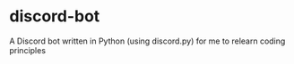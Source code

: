 # discord-bot
A Discord bot written in Python (using discord.py) for me to relearn coding principles
